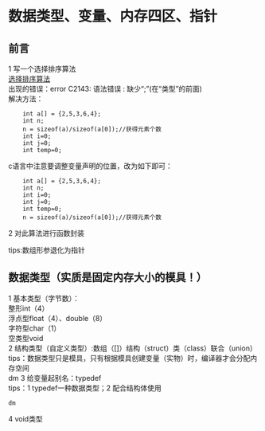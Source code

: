 # 数据类型、变量、内存四区、指针
## 前言
1 写一个选择排序算法  
[选择排序算法](file1.c)  
出现的错误：error C2143: 语法错误 : 缺少“;”(在“类型”的前面)  
解决方法：  
```
	int a[] = {2,5,3,6,4};
	int n;
	n = sizeof(a)/sizeof(a[0]);//获得元素个数
	int i=0;
	int j=0;
	int temp=0;
```
c语言中注意要调整变量声明的位置，改为如下即可：  
```
	int a[] = {2,5,3,6,4};
	int n;
	int i=0;
	int j=0;
	int temp=0;
	n = sizeof(a)/sizeof(a[0]);//获得元素个数
```
2 对此算法进行函数封装  

tips:数组形参退化为指针  
## 数据类型（实质是固定内存大小的模具！）
1 基本类型（字节数）：  
 整形int（4）  
 浮点型float（4）、double（8）  
 字符型char（1）  
 空类型void  
2 结构类型（自定义类型）:数组（[]）结构（struct）类（class）联合（union）  
tips：数据类型只是模具，只有根据模具创建变量（实物）时，编译器才会分配内存空间  
dm
3 给变量起别名：typedef  
tips：1 typedef一种数据类型；2 配合结构体使用  
```
dm
```
4 void类型  
